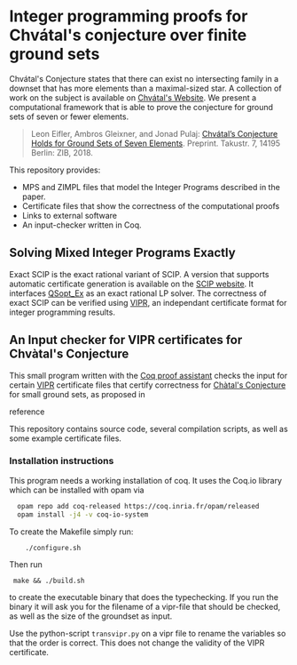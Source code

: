 # Integer programming proofs for Chvátal's conjecture over finite ground sets

Chvátal's Conjecture states that there can exist no intersecting family in a downset that has more elements than a maximal-sized star. A collection of work on the subject is available on [Chvátal's Website](http://users.encs.concordia.ca/~chvatal/conjecture.html).
We present a computational framework that is able to prove the conjecture for ground sets of seven or fewer elements.

> Leon Eifler, Ambros Gleixner, and Jonad Pulaj: [Chvátal’s Conjecture Holds for Ground Sets of Seven Elements](https://opus4.kobv.de/opus4-zib/frontdoor/index/index/docId/7024). Preprint. Takustr. 7, 14195 Berlin: ZIB, 2018.

This repository provides:
- MPS and ZIMPL files that model the Integer Programs described in the paper.
- Certificate files that show the correctness of the computational proofs
- Links to external software
- An input-checker written in Coq.

## Solving Mixed Integer Programs Exactly

Exact SCIP is the exact rational variant of SCIP. A version that supports automatic certificate generation is available on the [SCIP website](http://scip.zib.de/#exact). It interfaces [QSopt_Ex](http://www.dii.uchile.cl/~daespino/ESolver_doc/main.html) as an exact rational LP solver. The correctness of exact SCIP can be verified using [VIPR](https://github.com/ambros-gleixner/VIPR), an independant certificate format for integer programming results.

## An Input checker for VIPR certificates for Chvàtal's Conjecture

This small program written with the [Coq proof assistant](https://coq.inria.fr/)
checks the input for certain [VIPR](https://github.com/ambros-gleixner/VIPR) certificate files
that certify correctness for [Chàtal's Conjecture](http://users.encs.concordia.ca/~chvatal/conjecture.html) for small ground sets,
as proposed in

reference

This repository contains source code, several compilation scripts, as well as some example certificate files.


### Installation instructions

This program needs a working installation of coq.
It uses the Coq.io library which can be installed with opam via


``` bash
  opam repo add coq-released https://coq.inria.fr/opam/released
  opam install -j4 -v coq-io-system
```




To create the Makefile simply run:

``` bash
    ./configure.sh
```

Then run

     make && ./build.sh

to create the executable binary that does the typechecking.
If you run the binary it will ask you for the filename of a vipr-file that should be checked, as well as the size of the groundset as input.

Use the python-script `transvipr.py` on a vipr file to rename the variables so that the order is correct. This does not change the validity of the VIPR certificate.
